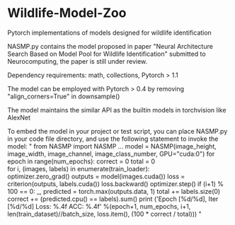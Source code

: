 # Wildlife-Model-Zoo
Pytorch implementations of models designed for wildlife identification

NASMP.py contains the model proposed in paper "Neural Architecture Search Based on Model Pool for Wildlife Identification" submitted to Neurocomputing, the paper is still under review.

Dependency requirements: math, collections, Pytorch > 1.1

The model can be employed with Pytorch > 0.4 by removing "align_corners=True" in downsample()

The model maintains the similar API as the builtin models in torchvision like AlexNet

To embed the model in your project or test script, you can place NASMP.py in your code file directory, and use the following statement to invoke the model:
  "
  from NASMP import NASMP
  ...
  model = NASMP(image_height, image_width, image_channel, image_class_number, GPU="cuda:0")
  for epoch in range(num_epochs):
            correct = 0
            total = 0   
            for i, (images, labels) in enumerate(train_loader):                      
                optimizer.zero_grad()
                outputs = model(images.cuda())
                loss = criterion(outputs, labels.cuda())
                loss.backward()
                optimizer.step()
                if (i+1) % 100 == 0:
                    _, predicted = torch.max(outputs.data, 1)
                    total += labels.size(0)
                    correct += (predicted.cpu() == labels).sum()
                    print ('Epoch [%d/%d], Iter [%d/%d] Loss: %.4f ACC: %.4f' 
                        %(epoch+1, num_epochs, i+1, len(train_dataset)//batch_size, loss.item(), (100 * correct / total)))
  "
